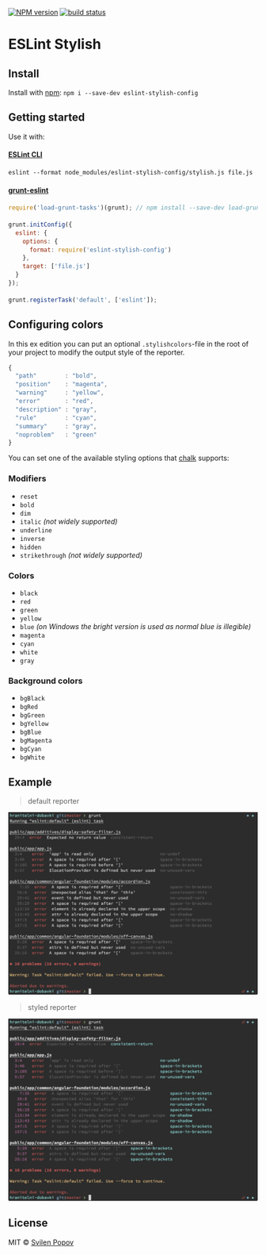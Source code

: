 [![NPM version][npm-image]][npm-url]
[![build status][travis-image]][travis-url]

# ESLint Stylish

## Install

Install with [npm](https://npmjs.org/package/eslint-stylish-config): `npm i --save-dev eslint-stylish-config`

## Getting started

Use it with:

#### [ESLint CLI](https://github.com/eslint/eslint)

```
eslint --format node_modules/eslint-stylish-config/stylish.js file.js
```

#### [grunt-eslint](https://github.com/sindresorhus/grunt-eslint)

```js
require('load-grunt-tasks')(grunt); // npm install --save-dev load-grunt-tasks

grunt.initConfig({
  eslint: {
    options: {
      format: require('eslint-stylish-config')
    },
    target: ['file.js']
  }
});

grunt.registerTask('default', ['eslint']);
```

## Configuring colors

In this ex edition you can put an optional `.stylishcolors`-file in the root of your project to modify the output style of the reporter.

```js
{
  "path"        : "bold",
  "position"    : "magenta",
  "warning"     : "yellow",
  "error"       : "red",
  "description" : "gray",
  "rule"        : "cyan",
  "summary"     : "gray",
  "noproblem"   : "green"
}
```

You can set one of the available styling options that [chalk](https://github.com/sindresorhus/chalk) supports:

### Modifiers

- `reset`
- `bold`
- `dim`
- `italic` *(not widely supported)*
- `underline`
- `inverse`
- `hidden`
- `strikethrough` *(not widely supported)*

### Colors

- `black`
- `red`
- `green`
- `yellow`
- `blue` *(on Windows the bright version is used as normal blue is illegible)*
- `magenta`
- `cyan`
- `white`
- `gray`

### Background colors

- `bgBlack`
- `bgRed`
- `bgGreen`
- `bgYellow`
- `bgBlue`
- `bgMagenta`
- `bgCyan`
- `bgWhite`

## Example

> default reporter

![default reporter](img/eslint-stylish-default.png)

> styled reporter

![styled reporter](img/eslint-stylish-styled.png)

## License

MIT © [Svilen Popov](https://twitter.com/sgpopov)

[npm-image]: https://img.shields.io/npm/v/eslint-stylish-config.svg?style=flat-square
[npm-url]: https://www.npmjs.com/package/eslint-stylish-config
[travis-image]: https://img.shields.io/travis/svil4ok/eslint-stylish-config/master.svg?style=flat-square
[travis-url]: https://travis-ci.org/svil4ok/eslint-stylish-config

